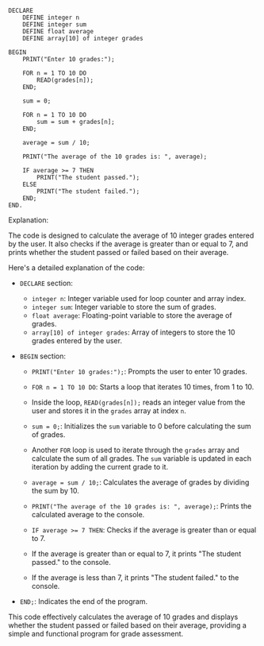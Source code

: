 ```
DECLARE
    DEFINE integer n
    DEFINE integer sum
    DEFINE float average
    DEFINE array[10] of integer grades

BEGIN
    PRINT("Enter 10 grades:");

    FOR n = 1 TO 10 DO
        READ(grades[n]);
    END;

    sum = 0;

    FOR n = 1 TO 10 DO
        sum = sum + grades[n];
    END;

    average = sum / 10;

    PRINT("The average of the 10 grades is: ", average);

    IF average >= 7 THEN
        PRINT("The student passed.");
    ELSE
        PRINT("The student failed.");
    END;
END.
```

Explanation:

The code is designed to calculate the average of 10 integer grades entered by the user. It also checks if the average is greater than or equal to 7, and prints whether the student passed or failed based on their average.

Here's a detailed explanation of the code:

- `DECLARE` section:
   - `integer n`: Integer variable used for loop counter and array index.
   - `integer sum`: Integer variable to store the sum of grades.
   - `float average`: Floating-point variable to store the average of grades.
   - `array[10] of integer grades`: Array of integers to store the 10 grades entered by the user.

- `BEGIN` section:
   - `PRINT("Enter 10 grades:");`: Prompts the user to enter 10 grades.

   - `FOR n = 1 TO 10 DO`: Starts a loop that iterates 10 times, from 1 to 10.

   - Inside the loop, `READ(grades[n]);` reads an integer value from the user and stores it in the `grades` array at index `n`.

   - `sum = 0;`: Initializes the `sum` variable to 0 before calculating the sum of grades.

   - Another `FOR` loop is used to iterate through the `grades` array and calculate the sum of all grades. The `sum` variable is updated in each iteration by adding the current grade to it.

   - `average = sum / 10;`: Calculates the average of grades by dividing the sum by 10.

   - `PRINT("The average of the 10 grades is: ", average);`: Prints the calculated average to the console.

   - `IF average >= 7 THEN`: Checks if the average is greater than or equal to 7.

   - If the average is greater than or equal to 7, it prints "The student passed." to the console.

   - If the average is less than 7, it prints "The student failed." to the console.

- `END;`: Indicates the end of the program.

This code effectively calculates the average of 10 grades and displays whether the student passed or failed based on their average, providing a simple and functional program for grade assessment.